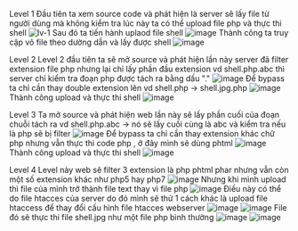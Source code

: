 Level 1
Đầu tiên ta xem source code và phát hiện là server sẽ lấy file từ người dùng mà không kiểm tra lúc này ta có thể upload file php và thực thi shell
![lv-1](https://user-images.githubusercontent.com/81396319/168017463-d10b72b5-87b9-4b2c-b513-803668eb03fc.PNG)
Sau đó ta tiến hành uplaod file shell
![image](https://user-images.githubusercontent.com/81396319/168017841-2eee512d-41ba-43e1-9e65-7685f0423c11.png)
Thành công ta truy cập vô file theo dường dẫn và lấy được shell
![image](https://user-images.githubusercontent.com/81396319/168017880-af145a18-297c-41e8-9bac-5d67c0aa6549.png)

Level 2
Level 2 đầu tiên ta sẽ mở source và phát hiện lần này server đã filter extension file php nhưng lại chỉ lấy phần đầu extension vd shell.php.abc thì server chỉ kiểm tra đoạn php được tách ra bằng dấu "." 
![image](https://user-images.githubusercontent.com/81396319/168018199-d7bac4da-f0e4-47dd-abfc-fcc1bb2f92a0.png)
Để bypass ta chỉ cần thay double extension lên vd shell.php -> shell.jpg.php
![image](https://user-images.githubusercontent.com/81396319/168018587-2cc395bb-e3e9-43db-9678-8b7cae2513c7.png)
Thành công upload và thực thi shell
![image](https://user-images.githubusercontent.com/81396319/168018734-c6359857-ab15-469b-aeba-a5f16c5863a0.png)

Level 3
Ta mở source và phát hiện web lần này sẽ lấy phần cuối của đoạn chuỗi tách ra vd shell.php.abc -> nó sẽ lấy cuối cùng là abc và kiểm tra nếu là php sẽ bị filter
![image](https://user-images.githubusercontent.com/81396319/168019001-8f125bc3-a805-4dff-96c1-ff16ec19c0bd.png)
Để bypass ta chỉ cần thay extension khác chữ php nhưng vẫn thực thi code php , ở đây mình sẽ dùng phtml
![image](https://user-images.githubusercontent.com/81396319/168019207-e8e56431-3785-4f0a-9900-072847ed1f5e.png)
Thành công upload và thực thi shell
![image](https://user-images.githubusercontent.com/81396319/168019320-7001f05b-fed1-49a0-bde3-bff62dff46af.png)

Level 4
Level này web sẽ filter 3 extension là php phtml phar nhưng vẫn còn một số extension khác như php5 hay php7
![image](https://user-images.githubusercontent.com/81396319/168020102-510e653a-2192-49dc-ba2f-18063e9b6fe4.png)
Nhưng khi mình upload thì file của mình trở thành file text thay vì file php
![image](https://user-images.githubusercontent.com/81396319/168020272-be56fc48-c911-4c81-bbf4-8b3fad640576.png)
Điều này có thể do file htacces của server do đó mình sẽ thử 1 cách khác là upload file htaccess để thay đổi cấu hình file htacces webserver
![image](https://user-images.githubusercontent.com/81396319/168020533-dacff544-cd96-4cfd-8a0f-929df8ded48e.png)
![image](https://user-images.githubusercontent.com/81396319/168020671-e49e6e76-1c4a-4834-b5cd-ac40515bb564.png)
File đó sẽ thực thi file shell.jpg như một file php bình thường
![image](https://user-images.githubusercontent.com/81396319/168021289-78c5e261-b079-4537-9ffa-6aa3b14d21e4.png)
![image](https://user-images.githubusercontent.com/81396319/168021341-92918eeb-b09a-417c-9a04-9a55b4fecff6.png)



